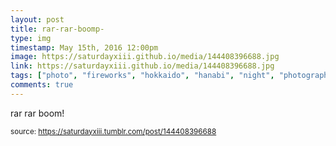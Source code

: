 ```yaml
---
layout: post
title: rar-rar-boomp-
type: img
timestamp: May 15th, 2016 12:00pm
image: https://saturdayxiii.github.io/media/144408396688.jpg
link: https://saturdayxiii.github.io/media/144408396688.jpg
tags: ["photo", "fireworks", "hokkaido", "hanabi", "night", "photography"]
comments: true
---
```


rar rar boom!
 
  
<small>source: https://saturdayxiii.tumblr.com/post/144408396688</small>